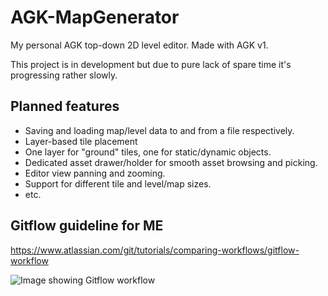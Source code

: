 # AGK-MapGenerator
My personal AGK top-down 2D level editor. Made with AGK v1.

This project is in development but due to pure lack of spare time it's progressing rather slowly.

## Planned features
* Saving and loading map/level data to and from a file respectively.
* Layer-based tile placement
 * One layer for "ground" tiles, one for static/dynamic objects.
* Dedicated asset drawer/holder for smooth asset browsing and picking.
* Editor view panning and zooming.
* Support for different tile and level/map sizes.
* etc.

## Gitflow guideline for ME
https://www.atlassian.com/git/tutorials/comparing-workflows/gitflow-workflow

![Image showing Gitflow workflow](https://www.atlassian.com/git/images/tutorials/collaborating/comparing-workflows/gitflow-workflow/05.svg)
